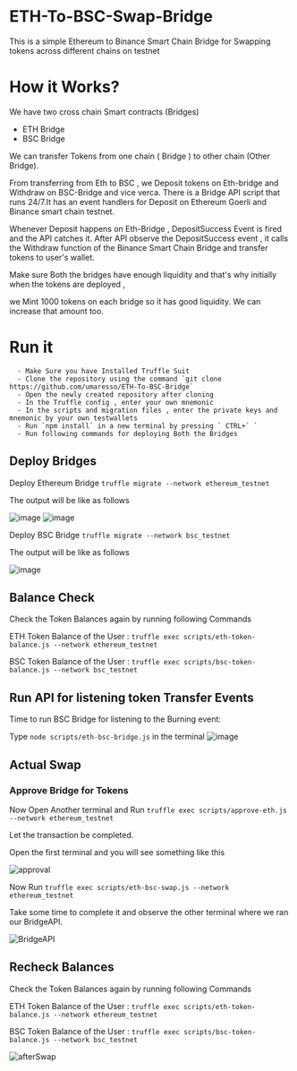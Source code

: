 # ETH-To-BSC-Swap-Bridge
This is a simple Ethereum to Binance Smart Chain Bridge for Swapping tokens across different chains on testnet

# How it Works?

We have two cross chain Smart contracts (Bridges)

- ETH Bridge
- BSC Bridge

We can transfer Tokens from one chain ( Bridge ) to other chain (Other Bridge).

From transferring from Eth to BSC , we Deposit tokens on Eth-bridge and Withdraw on BSC-Bridge and vice verca.
There is a Bridge API script that runs 24/7.It has an event handlers for Deposit on Ethereum Goerli and Binance smart chain testnet. 


Whenever Deposit happens on Eth-Bridge , DepositSuccess Event is fired 
and the API catches it.
After API observe the DepositSuccess event , it calls the Withdraw function of the Binance Smart Chain Bridge and transfer tokens to user's wallet.


Make sure Both the bridges have enough liquidity and that's why initially when the tokens are deployed ,

we Mint 1000 tokens on each bridge so it has good liquidity. We can increase that amount too.


# Run it

      - Make Sure you have Installed Truffle Suit
      - Clone the repository using the command `git clone https://github.com/umaresso/ETH-To-BSC-Bridge` 
      - Open the newly created repository after cloning
      - In the Truffle config , enter your own mnemonic 
      - In the scripts and migration files , enter the private keys and mnemonic by your own testwallets
      - Run `npm install` in a new terminal by pressing ` CTRL+` `
      - Run following commands for deploying Both the Bridges

## Deploy Bridges

Deploy Ethereum Bridge `truffle migrate --network ethereum_testnet` 

The output will be like as follows

![image](https://user-images.githubusercontent.com/71306738/215405211-d1c6e150-1d69-4e4d-bf14-e1722520cfdd.png)
![image](https://user-images.githubusercontent.com/71306738/215405329-52ef3fc7-4a28-4a36-9555-50f1900184a8.png)



Deploy BSC Bridge `truffle migrate --network bsc_testnet` 

The output will be like as follows

![image](https://user-images.githubusercontent.com/71306738/215405502-9b06f0b3-603d-4750-8319-e5b07c95499a.png)

## Balance Check

Check the Token Balances again by running following Commands

ETH Token Balance of the User : `truffle exec scripts/eth-token-balance.js --network ethereum_testnet `

BSC Token Balance of the User : `truffle exec scripts/bsc-token-balance.js --network bsc_testnet `

## Run API for listening token Transfer Events

Time to run BSC Bridge for listening to the Burning event:

Type `node scripts/eth-bsc-bridge.js` in the terminal
![image](https://user-images.githubusercontent.com/71306738/215405761-e185dbf0-7db6-42af-a0cb-9ba799e4016f.png)

## Actual Swap

### Approve Bridge for Tokens


Now Open Another terminal and Run `truffle exec scripts/approve-eth.js --network ethereum_testnet`

Let the transaction be completed.

Open the first terminal and you will see something like this 

![approval](https://user-images.githubusercontent.com/71306738/217811965-d7693801-35c3-473e-9b83-7486017fc932.PNG)

Now Run `truffle exec scripts/eth-bsc-swap.js --network ethereum_testnet`

Take some time to complete it and observe the other terminal where we ran our BridgeAPI.

![BridgeAPI](https://user-images.githubusercontent.com/71306738/217812144-5ca8aaed-f719-40f4-bb4f-d80f680c5fb0.PNG)


## Recheck Balances

Check the Token Balances again by running following Commands

ETH Token Balance of the User : `truffle exec scripts/eth-token-balance.js --network ethereum_testnet `

BSC Token Balance of the User : `truffle exec scripts/bsc-token-balance.js --network bsc_testnet `

![afterSwap](https://user-images.githubusercontent.com/71306738/217812162-d8651461-6c87-4d25-a420-f51f6d21962e.PNG)
